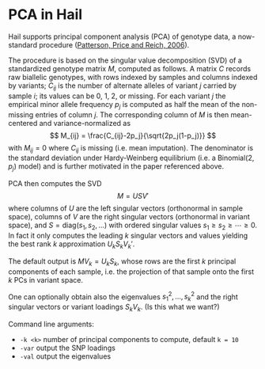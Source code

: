 # PCA in Hail

Hail supports principal component analysis (PCA) of genotype data, a now-standard procedure ([Patterson, Price and Reich, 2006](http://journals.plos.org/plosgenetics/article?id=10.1371/journal.pgen.0020190)).

The procedure is based on the singular value decomposition (SVD) of a standardized genotype matrix $M$, computed as follows. A matrix $C$ records raw biallelic genotypes, with rows indexed by samples and columns indexed by variants; $C_{ij}$ is the number of alternate alleles of variant $j$ carried by sample $i$; its values can be 0, 1, 2, or missing. For each variant $j$ the empirical minor allele frequency $p_j$ is computed as half the mean of the non-missing entries of column $j$. The corresponding column of $M$ is then mean-centered and variance-normalized as
$$
M_{ij} = \frac{C_{ij}-2p_j}{\sqrt{2p_j(1-p_j)}}
$$
with $M_{ij} = 0$ where $C_{ij}$ is missing (i.e. mean imputation). The denominator is the standard deviation under Hardy-Weinberg equilibrium (i.e. a $\mathrm{Binomial}(2,p_j)$ model) and is further motivated in the paper referenced above.

PCA then computes the SVD
$$
M = USV'
$$
where columns of $U$ are the left singular vectors (orthonormal in sample space), columns of $V$ are the right singular vectors (orthonormal in variant space), and $S=\mathrm{diag}(s_1, s_2, \ldots)$ with ordered singular values $s_1 \ge s_2 \ge \cdots \ge 0$. In fact it only computes the leading $k$ singular vectors and values yielding the best rank $k$ approximation $U_k S_k V_k'$.

The default output is $MV_k = U_k S_k$, whose rows are the first $k$ principal components of each sample, i.e. the projection of that sample onto the first $k$ PCs in variant space.

One can optionally obtain also the eigenvalues $s_1^2, \ldots, s_k^2$ and the right singular vectors or variant loadings $S_k V_k$.
(Is this what we want?)

Command line arguments:
 - `-k <k>`  number of principal components to compute, default `k = 10`
 - `-var` output the SNP loadings
 - `-val` output the eigenvalues

